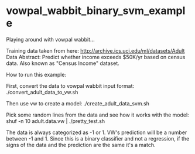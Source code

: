 vowpal_wabbit_binary_svm_example
================================

Playing around with vowpal wabbit...

Training data taken from here: http://archive.ics.uci.edu/ml/datasets/Adult
Data Abstract: Predict whether income exceeds $50K/yr based on census data. Also known as "Census Income" dataset.

How to run this example:

First, convert the data to vowpal wabbit input format:
    ./convert_adult_data_to_vw.sh

Then use vw to create a model:
    ./create_adult_data_svm.sh

Pick some random lines from the data and see how it works with the model:
    shuf -n 10 adult.data.vw | ./pretty_test.sh

The data is always categorized as -1 or 1. VW's prediction will be a number between -1 and 1.
Since this is a binary classifier and not a regression, if the signs of the data and the prediction are the same it's a match. 


